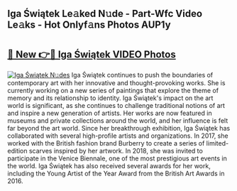 ## Iga Świątek Le𝚊ked N𝚞de - Part-Wfc Video Le𝚊ks - Hot Onlyf𝚊ns Photos AUP1y

# <h2><a href="http://ac52277.deff.icu/?id=Iga+%c5%9awi%c4%85tek">🔗 New 👉🔴 Iga Świątek VIDEO Photos</a></h2>

[![Iga Świątek N𝚞des](https://i.imgur.com/rIISA9y.gif)](http://ac52277.deff.icu/?id=Iga+%c5%9awi%c4%85tek)
Iga Świątek continues to push the boundaries of contemporary art with her innovative and thought-provoking works. She is currently working on a new series of paintings that explore the theme of memory and its relationship to identity. Iga Świątek's impact on the art world is significant, as she continues to challenge traditional notions of art and inspire a new generation of artists. Her works are now featured in museums and private collections around the world, and her influence is felt far beyond the art world. Since her breakthrough exhibition, Iga Świątek has collaborated with several high-profile artists and organizations. In 2017, she worked with the British fashion brand Burberry to create a series of limited-edition scarves inspired by her artwork. In 2018, she was invited to participate in the Venice Biennale, one of the most prestigious art events in the world. Iga Świątek has also received several awards for her work, including the Young Artist of the Year Award from the British Art Awards in 2016.
